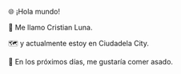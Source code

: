 🌐 ¡Hola mundo!

👋 Me llamo Cristian Luna.

🗺️ y actualmente estoy en Ciudadela City.

📆 En los próximos días, me gustaría comer asado.
